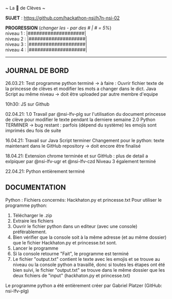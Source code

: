 ~ La 👸 de Clèves ~

**SUJET** : https://github.com/hackathon-nsi/h7n-nsi-02

**PROGRESSION** (*changer les - par des # | # = 5%*)<br />
niveau 1 : |####################|<br/>
niveau 2 : |####################|<br/>
niveau 3 : |####################|<br/>
niveau 4 : |####################|<br/>

<hr />
<!-- ne pas effacer les lignes ci-dessus et mettre à jour la progression régulièrement -->

## JOURNAL DE BORD
26.03.21:
Test programme python terminé -> à faire :
Ouvrir fichier texte de la princesse de clèves et modifier les mots a changer dans le dict.
Java Script au même niveau -> doit être uploaded par autre membre d'equipe

10h30: 
JS sur Github

02.04.21:
1.0 Travail par @nsi-lfv-plg sur l'utilisation du document princesse de clève pour modifier le texte pendant la derniere semaine
2.0 Python TERMINER -> bug restant : parfois (dépend du système) les emojis sont imprimés deu fois de suite

16.04.21:
Travail sur Java Script terminer
Changement pour le python: texte maintenant dans le GitHub repository -> doit encore être finalisé

18.04.21:
Extension chrome terminée et sur GitHub : plus de detail a exlpiquer par @nsi-lfv-ugr et @nsi-lfv-czd
Niveau 3 également terminé

22.04.21:
Python entièrement terminé

## DOCUMENTATION
Python :
  Fichiers concernés: Hackhaton.py et princesse.txt
  Pour utiliser le programme python:
  1. Télécharger le .zip
  2. Extraire les fichiers
  3. Ouvrir le fichier python dans un editeur (avec une console) préférablement.
  4. Bien vérifier que la console soit à la même adresse (et au même dossier) que le fichier Hackhaton.py et princesse.txt sont.
  5. Lancer le programme
  6. Si la console retourne "Fait", le programme est terminé
  7. Le fichier "output.txt" contient le texte avec les emojis et se trouve au niveau ou la console python a travaillé, donc si toutes les étapes ont été bien suivi, le fichier    "output.txt" se trouve dans le même dossier que les deux fichiers de "input" (hackhaton.py et princesse.txt)
  
  Le programme python a été entièrement créer par Gabriel Platzer (GitHub: nsi-lfv-plg)
